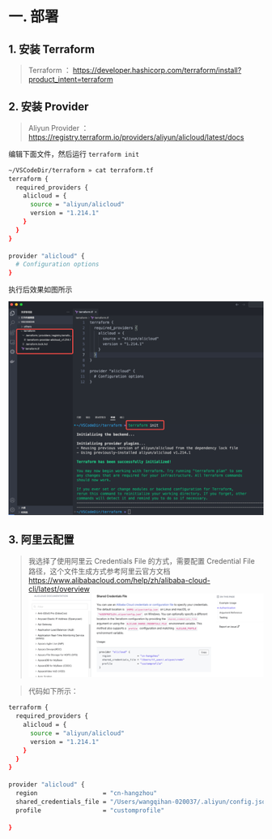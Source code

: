 
#  一. 部署
## 1. 安装 Terraform

> Terraform ： https://developer.hashicorp.com/terraform/install?product_intent=terraform

## 2. 安装 Provider

> Aliyun Provider ： https://registry.terraform.io/providers/aliyun/alicloud/latest/docs

编辑下面文件，然后运行 `terraform init`

```bash
~/VSCodeDir/terraform » cat terraform.tf 
terraform {
  required_providers {
    alicloud = {
      source = "aliyun/alicloud"
      version = "1.214.1"
    }
  }
}

provider "alicloud" {
  # Configuration options
}
```

执行后效果如图所示

![](assets/Terraform%20实践/Terraform%20实践_image_1.png)
## 3. 阿里云配置

> 我选择了使用阿里云 Credentials File 的方式，需要配置 Credential File 路径，这个文件生成方式参考阿里云官方文档 https://www.alibabacloud.com/help/zh/alibaba-cloud-cli/latest/overview
![](assets/Terraform%20实践/Terraform%20实践_image_2.png)


> 代码如下所示：

```bash
terraform {
  required_providers {
    alicloud = {
      source = "aliyun/alicloud"
      version = "1.214.1"
    }
  }
}

provider "alicloud" {
  region                  = "cn-hangzhou"
  shared_credentials_file = "/Users/wangqihan-020037/.aliyun/config.json"
  profile                 = "customprofile"

}
```
